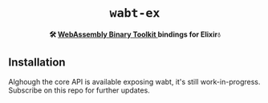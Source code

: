<div align="center">
  <h1><code>wabt-ex</code></h1>

  <strong> 🛠️ <a href="https://github.com/WebAssembly/wabt">WebAssembly Binary Toolkit </a> bindings for Elixir💧</strong>

  <!-- <h3> -->
  <!--   <a href="https://hexdocs.pm/wabt">Docs</a> -->
  <!-- </h3> -->
  <!--  -->
</div>


## Installation

Alghough the core API is available exposing wabt, it's still work-in-progress. Subscribe on this repo for further updates.

<!--  -->
<!-- You can add `wabt` to your list of dependencies in `mix.exs`: -->
<!--  -->
<!-- ```elixir -->
<!-- def deps do -->
<!--   [ -->
<!--     {:wabt, "~> 0.1.0"} -->
<!--   ] -->
<!-- end -->
<!-- ``` -->
